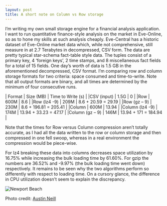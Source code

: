 ```yaml
---
layout: post
title: A short note on Column vs Row storage
---
```


I’m writing my own small storage engine for a financial analysis
application. I want to run quantitative finance-style analysis on the market
in Eve-Online, so as to hone my skills at such analysis cheaply. Eve-Central
has a historic dataset of Eve-Online market data which, while not
comprehensive, still measure in at 2.7 Terabytes in decompressed, CSV form.
The data are pretty typical star-schema fact-table style data. The tuples
consist of a primary key, 4 ‘foreign keys’, 2 time stamps, and 8
miscellaneous fact fields for a total of 15 fields. One day’s worth of data
is 1.5 GB in the aforementioned decompressed, CSV format. I’m comparing row
and column storage formats for two criteria: space consumed and
time-to-write. Note that all output formats are binary, and all times are
determined by the minimum of four consecutive runs.

| Format         | Size (MB) |   Time to Write (s)    |
|CSV (input)     |   1.5G    |         0              |
|Row             |   600M    |        8.6             |
|Row (lz4 -9)    |   209M    | 8.6 + 20.59 = 29.19    |
|Row (gz – 9)    |   230M    | 8.6 + 196.81 = 205.41  |
|Column          |   600M    |       13.94            |
|Column (lz4 -9) |   174M    | 13.94 + 33.23 = 47.17  |
|Column (gz – 9) |   146M    |  13.94 + 171 = 184.94  |

Note that the times for Row versus Column compression aren’t totally
accurate, as I had all the data written to the row or column storage and
then compressed in one fell swoop, whereas in a real environment the
compression would be piece-wise.

For lz4 breaking these data into columns decreases space utilization by
16.75% while increasing the bulk loading time by 61.60%. For gzip the
numbers are 36.52% and -9.97% (the bulk loading time went down)
respectively. It remains to be seen why the two algorithms perform so
differently with respect to loading time. On a cursory glance, the
difference in CPU utilization doesn’t seem to explain the discrepancy.

![Newport
Beach](https://images.unsplash.com/photo-1464149060084-7fcb2dd7650a?dpr=2&auto=format&fit=crop&w=1500&h=1000&q=80&cs=tinysrgb&crop=)

Photo credit: [Austin Neill](https://unsplash.com/@arstyy)
